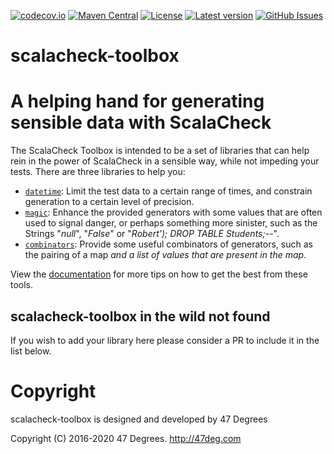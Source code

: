 [![codecov.io](http://codecov.io/gh/47degrees/scalacheck-toolbox/branch/master/graph/badge.svg)](http://codecov.io/gh/47degrees/scalacheck-toolbox) [![Maven Central](https://img.shields.io/badge/maven%20central-0.3.3-green.svg)](https://oss.sonatype.org/#nexus-search;gav~com.47deg~scalacheck-toolbox*) [![License](https://img.shields.io/badge/license-Apache%202-blue.svg)](https://raw.githubusercontent.com/47degrees/scalacheck-toolbox/master/LICENSE) [![Latest version](https://img.shields.io/badge/scalacheck--toolbox-0.3.3-green.svg)](https://index.scala-lang.org/47degrees/scalacheck-toolbox) [![GitHub Issues](https://img.shields.io/github/issues/47degrees/scalacheck-toolbox.svg)](https://github.com/47degrees/scalacheck-toolbox/issues)

scalacheck-toolbox
====

# A helping hand for generating sensible data with ScalaCheck
The ScalaCheck Toolbox is intended to be a set of libraries that can help rein in the power of ScalaCheck in a sensible way, while not impeding your tests. There are three libraries to help you:

  * [`datetime`](https://47degrees.github.io/scalacheck-toolbox/docs/datetime/): Limit the test data to a certain range of times, and constrain generation to a certain level of precision.
  * [`magic`](https://47degrees.github.io/scalacheck-toolbox/docs/magic/): Enhance the provided generators with some values that are often used to signal danger, or perhaps something more sinister, such as the Strings "_null_", "_False_" or "_Robert'); DROP TABLE Students;--_".
  * [`combinators`](https://47degrees.github.io/scalacheck-toolbox/docs/combinators): Provide some useful combinators of generators, such as the pairing of a map _and a list of values that are present in the map_.


View the [documentation](https://47degrees.github.io/scalacheck-toolbox/docs) for more tips on how to get the best from these tools.

## scalacheck-toolbox in the wild not found

If you wish to add your library here please consider a PR to include it in the list below.

# Copyright

scalacheck-toolbox is designed and developed by 47 Degrees

Copyright (C) 2016-2020 47 Degrees. <http://47deg.com>